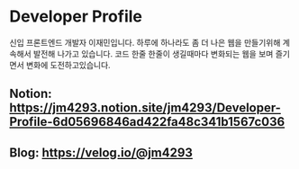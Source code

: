 # Developer Profile

신입 프론트엔드 개발자 이재민입니다.
하루에 하나라도 좀 더 나은 웹을 만들기위해 계속해서 발전해 나가고 있습니다.
코드 한줄 한줄이 생길때마다 변화되는 웹을 보며 즐기면서 변화에 도전하고있습니다.

Notion: https://jm4293.notion.site/jm4293/Developer-Profile-6d05696846ad422fa48c341b1567c036
---
Blog: https://velog.io/@jm4293
---
